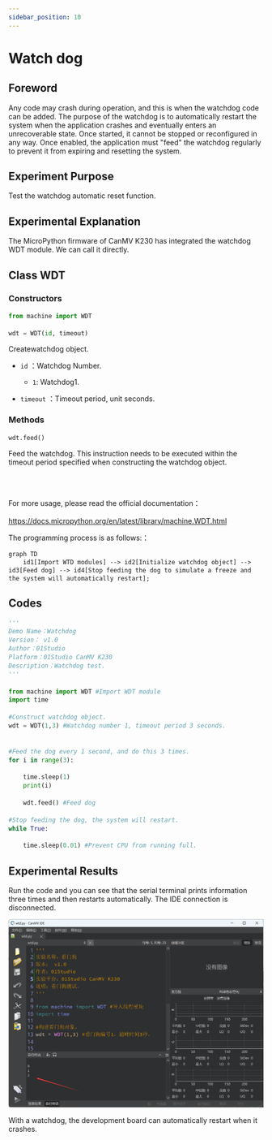 ```yaml
---
sidebar_position: 10
---
```


# Watch dog

## Foreword
Any code may crash during operation, and this is when the watchdog code can be added. The purpose of the watchdog is to automatically restart the system when the application crashes and eventually enters an unrecoverable state. Once started, it cannot be stopped or reconfigured in any way. Once enabled, the application must "feed" the watchdog regularly to prevent it from expiring and resetting the system.

## Experiment Purpose
Test the watchdog automatic reset function.

## Experimental Explanation

The MicroPython firmware of CanMV K230 has integrated the watchdog WDT module. We can call it directly.

## Class WDT

### Constructors
```python
from machine import WDT

wdt = WDT(id, timeout)
```
Createwatchdog object.

- `id` ：Watchdog Number.

    - `1`: Watchdog1.

- `timeout` ：Timeout period, unit seconds.

### Methods

```python
wdt.feed()
```
Feed the watchdog. This instruction needs to be executed within the timeout period specified when constructing the watchdog object.

<br></br>

For more usage, please read the official documentation：<br></br>
https://docs.micropython.org/en/latest/library/machine.WDT.html

The programming process is as follows:：

```mermaid
graph TD
    id1[Import WTD modules] --> id2[Initialize watchdog object] --> id3[Feed dog] --> id4[Stop feeding the dog to simulate a freeze and the system will automatically restart];
```

## Codes

```python
'''
Demo Name：Watchdog
Version： v1.0
Author：01Studio
Platform：01Studio CanMV K230
Description：Watchdog test.
'''

from machine import WDT #Import WDT module
import time

#Construct watchdog object.
wdt = WDT(1,3) #Watchdog number 1, timeout period 3 seconds.


#Feed the dog every 1 second, and do this 3 times.
for i in range(3):

    time.sleep(1)
    print(i)

    wdt.feed() #Feed dog

#Stop feeding the dog, the system will restart.
while True:

    time.sleep(0.01) #Prevent CPU from running full.

```

## Experimental Results

Run the code and you can see that the serial terminal prints information three times and then restarts automatically. The IDE connection is disconnected.

![watchdog](./img/watchdog/watchdog1.png)

With a watchdog, the development board can automatically restart when it crashes.